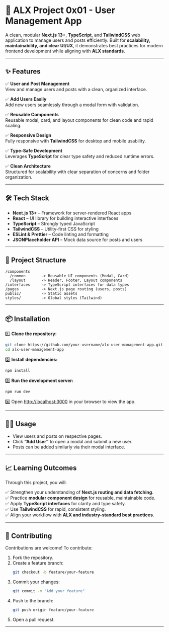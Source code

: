 # 🚀 ALX Project 0x01 - User Management App

A clean, modular **Next.js 13+**, **TypeScript**, and **TailwindCSS** web application to manage users and posts efficiently. Built for **scalability, maintainability, and clear UI/UX**, it demonstrates best practices for modern frontend development while aligning with **ALX standards**.

---

## ✨ Features

✅ **User and Post Management**  
View and manage users and posts with a clean, organized interface.

✅ **Add Users Easily**  
Add new users seamlessly through a modal form with validation.

✅ **Reusable Components**  
Reusable modal, card, and layout components for clean code and rapid scaling.

✅ **Responsive Design**  
Fully responsive with **TailwindCSS** for desktop and mobile usability.

✅ **Type-Safe Development**  
Leverages **TypeScript** for clear type safety and reduced runtime errors.

✅ **Clean Architecture**  
Structured for scalability with clear separation of concerns and folder organization.

---

## 🛠️ Tech Stack

- **Next.js 13+** – Framework for server-rendered React apps
- **React** – UI library for building interactive interfaces
- **TypeScript** – Strongly typed JavaScript
- **TailwindCSS** – Utility-first CSS for styling
- **ESLint & Prettier** – Code linting and formatting
- **JSONPlaceholder API** – Mock data source for posts and users

---

## 🚧 Project Structure

```
/components
  /common       -> Reusable UI components (Modal, Card)
  /layout       -> Header, Footer, Layout components
/interfaces     -> TypeScript interfaces for data types
/pages          -> Next.js page routing (users, posts)
public/         -> Static assets
styles/         -> Global styles (Tailwind)
```

---

## 📦 Installation

1️⃣ **Clone the repository:**

```bash
git clone https://github.com/your-username/alx-user-management-app.git
cd alx-user-management-app
```

2️⃣ **Install dependencies:**

```bash
npm install
```

3️⃣ **Run the development server:**

```bash
npm run dev
```

4️⃣ Open [http://localhost:3000](http://localhost:3000) in your browser to view the app.

---

## 🧑‍💻 Usage

- View users and posts on respective pages.
- Click **“Add User”** to open a modal and submit a new user.
- Posts can be added similarly via their modal interface.

---

## 📈 Learning Outcomes

Through this project, you will:

✅ Strengthen your understanding of **Next.js routing and data fetching**.  
✅ Practice **modular component design** for reusable, maintainable code.  
✅ Apply **TypeScript interfaces** for clarity and type safety.  
✅ Use **TailwindCSS** for rapid, consistent styling.  
✅ Align your workflow with **ALX and industry-standard best practices**.

---

## 🤝 Contributing

Contributions are welcome! To contribute:

1. Fork the repository.
2. Create a feature branch:
    ```bash
    git checkout -b feature/your-feature
    ```
3. Commit your changes:
    ```bash
    git commit -m "Add your feature"
    ```
4. Push to the branch:
    ```bash
    git push origin feature/your-feature
    ```
5. Open a pull request.

---
